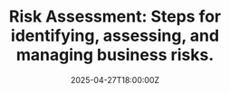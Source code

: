 ---
title: 'Risk Assessment: Steps for identifying, assessing, and managing business risks.'
linkTitle: 'Risk Assessment: Steps for identifying, assessing, and managing business
  risks.'
date: '2025-04-27T18:00:00Z'
weight: 1
description: Steps for risk assessment include preparation, identification, analysis,
  treatment, documentation, implementation, monitoring, and continuous improvement,
  focusing on various risk categories and evaluation methods to manage business risks
  effectively.
draft: false
ref: risk-assessment-steps-for-identifying-assessing-and-managing-business-risks
---